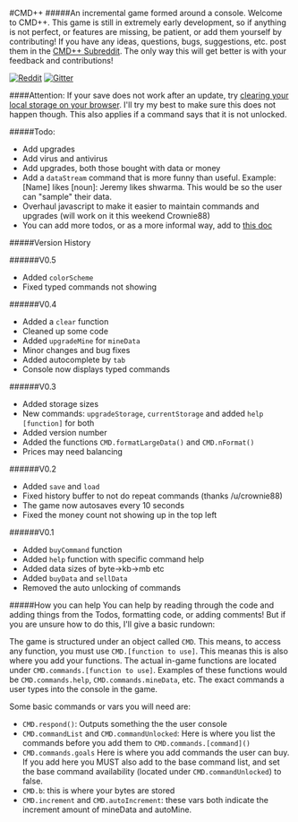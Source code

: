 #CMD++
#####An incremental game formed around a console.
Welcome to CMD++. This game is still in extremely early development, so if anything is not perfect, or features are missing, be patient, or add them yourself by contributing! If you have any ideas, questions, bugs, suggestions, etc. post them in the [CMD++ Subreddit](https://www.reddit.com/r/cmdplusplus). The only way this will get better is with your feedback and contributions!

[![Reddit](https://upload.wikimedia.org/wikipedia/en/b/b4/Reddit_logo.svg)](https://www.reddit.com/r/CMDPlusPlus/)
[![Gitter](https://badges.gitter.im/cmdPP/core.svg)](https://gitter.im/cmdPP/core?utm_source=badge&utm_medium=badge&utm_campaign=pr-badge)

####Attention:
If your save does not work after an update, try [clearing your local storage on your browser](http://www.ghacks.net/2015/02/05/how-to-clear-web-storage-in-your-browser-of-choice/). I'll try my best to make sure this does not happen though. This also applies if a command says that it is not unlocked.

#####Todo:
- Add upgrades
- Add virus and antivirus
- Add upgrades, both those bought with data or money
- Add a `dataStream` command that is more funny than useful. Example: [Name] likes [noun]: Jeremy likes shwarma. This would be so the user can "sample" their data.
- Overhaul javascript to make it easier to maintain commands and upgrades (will work on it this weekend Crownie88)
- You can add more todos, or as a more informal way, add to [this doc](http://htwins.net/edit/cmdplusplus)

#####Version History

######V0.5
- Added `colorScheme`
- Fixed typed commands not showing

######V0.4
- Added a `clear` function
- Cleaned up some code
- Added `upgradeMine` for `mineData`
- Minor changes and bug fixes
- Added autocomplete by `tab`
- Console now displays typed commands

######V0.3
- Added storage sizes
- New commands: `upgradeStorage`, `currentStorage` and added `help [function]` for both
- Added version number
- Added the functions `CMD.formatLargeData()` and `CMD.nFormat()`
- Prices may need balancing

######V0.2
- Added `save` and `load`
- Fixed history buffer to not do repeat commands (thanks /u/crownie88)
- The game now autosaves every 10 seconds
- Fixed the money count not showing up in the top left

######V0.1
- Added `buyCommand` function
- Added `help` function with specific command help
- Added data sizes of byte->kb->mb etc
- Added `buyData` and `sellData`
- Removed the auto unlocking of commands

#####How you can help
You can help by reading through the code and adding things from the Todos, formatting code, or adding comments! But if you are unsure how to do this, I'll give a basic rundown:

The game is structured under an object called `CMD`. This means, to access any function, you must use `CMD.[function to use]`. This meanas this is also where you add your functions. The actual in-game functions are located under `CMD.commands.[function to use]`. Examples of these functions would be `CMD.commands.help`,  `CMD.commands.mineData`, etc. The exact commands a user types into the console in the game.

Some basic commands or vars you will need are:
- `CMD.respond()`: Outputs something the the user console
- `CMD.commandList` and `CMD.commandUnlocked`: Here is where you list the commands before you add them to `CMD.commands.[command]()`
- `CMD.commands.goals` Here is where you add commands the user can buy. If you add here you MUST also add to the base command list, and set the base command availability (located under `CMD.commandUnlocked`) to false.
- `CMD.b`: this is where your bytes are stored
- `CMD.increment` and `CMD.autoIncrement`: these vars both indicate the increment amount of mineData and autoMine.



